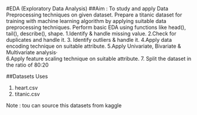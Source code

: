 #EDA (Exploratory Data Analysis)
##Aim :
To study and apply Data Preprocessing techniques on given dataset. Prepare a titanic dataset for training with machine learning algorithm by applying suitable data preprocessing techniques. Perform basic EDA using functions like head(), tail(), describe(), shape.
1.Identify & handle missing value.
2.Check for duplicates and handle it.
3. Identify outliers & handle it.
4.Apply data encoding technique on suitable attribute.
5.Apply Univariate, Bivariate & Multivariate analysis·        
6.Apply feature scaling technique on suitable attribute.
7. Split the dataset in the ratio of 80:20

##Datasets Uses 
1. heart.csv
2. titanic.csv

Note : tou can source this datasets from kaggle 

